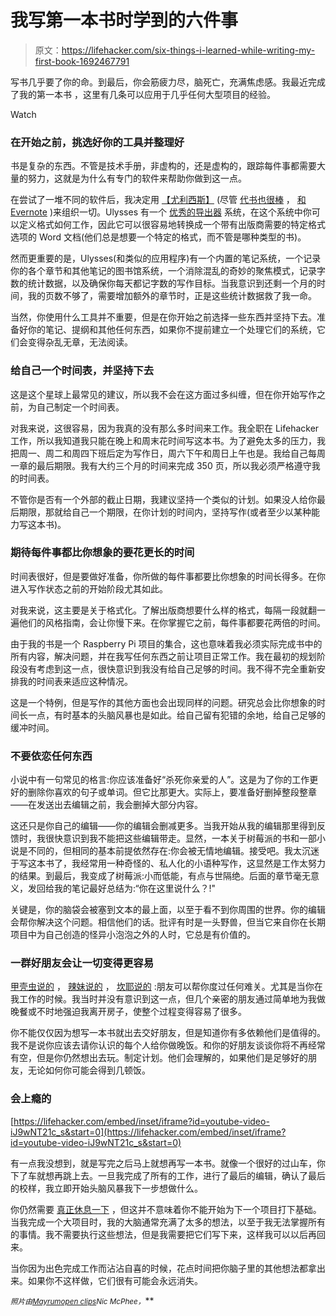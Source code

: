 # 我写第一本书时学到的六件事

> 原文：<https://lifehacker.com/six-things-i-learned-while-writing-my-first-book-1692467791>

写书几乎要了你的命。到最后，你会筋疲力尽，脑死亡，充满焦虑感。我最近完成了我的第一本书 ，这里有几条可以应用于几乎任何大型项目的经验。

Watch

### 在开始之前，挑选好你的工具并整理好

书是复杂的东西。不管是技术手册，非虚构的，还是虚构的，跟踪每件事都需要大量的努力，这就是为什么有专门的软件来帮助你做到这一点。

在尝试了一堆不同的软件后，我决定用 [【尤利西斯】](http://www.ulyssesapp.com/) (尽管 [代书也很棒](https://lifehacker.com/how-scrivener-helped-me-organize-all-my-writing-1599446028) ， [和 Evernote](http://lifehacker.com/how-to-use-evernote-for-writing-fiction-1523798600) )来组织一切。Ulysses 有一个 [优秀的导出器](http://www.the-soulmen.com/pub/ulysses/help/chapters/EXPORT/index.html) 系统，在这个系统中你可以定义格式如何工作，因此它可以很容易地转换成一个带有出版商需要的特定格式选项的 Word 文档(他们总是想要一个特定的格式，而不管是哪种类型的书)。

然而更重要的是，Ulysses(和类似的应用程序)有一个内置的笔记系统，一个记录你的各个章节和其他笔记的图书馆系统，一个消除混乱的奇妙的聚焦模式，记录字数的统计数据，以及确保你每天都记字数的写作目标。当我意识到还剩一个月的时间，我的页数不够了，需要增加额外的章节时，正是这些统计数据救了我一命。

当然，你使用什么工具并不重要，但是在你开始之前选择一些东西并坚持下去。准备好你的笔记、提纲和其他任何东西，如果你不提前建立一个处理它们的系统，它们会变得杂乱无章，无法阅读。

### 给自己一个时间表，并坚持下去

这是这个星球上最常见的建议，所以我不会在这方面过多纠缠，但在你开始写作之前，为自己制定一个时间表。

对我来说，这很容易，因为我真的没有那么多时间来工作。我全职在 Lifehacker 工作，所以我知道我只能在晚上和周末花时间写这本书。为了避免太多的压力，我把周一、周二和周四下班后定为写作日，周六下午和周日上午也是。我给自己每周一章的最后期限。我有大约三个月的时间来完成 350 页，所以我必须严格遵守我的时间表。

不管你是否有一个外部的截止日期，我建议坚持一个类似的计划。如果没人给你最后期限，那就给自己一个期限，在你计划的时间内，坚持写作(或者至少以某种能力写这本书)。

### 期待每件事都比你想象的要花更长的时间

时间表很好，但是要做好准备，你所做的每件事都要比你想象的时间长得多。在你进入写作状态之前的开始阶段尤其如此。

对我来说，这主要是关于格式化。了解出版商想要什么样的格式，每隔一段就翻一遍他们的风格指南，会让你慢下来。在你掌握它之前，每件事都要花两倍的时间。

由于我的书是一个 Raspberry Pi 项目的集合，这也意味着我必须实际完成书中的所有内容，解决问题，并在我写任何东西之前让项目正常工作。我在最初的规划阶段没有考虑到这一点，很快意识到我没有给自己足够的时间。我不得不完全重新安排我的时间表来适应这种情况。

这是一个特例，但是写作的其他方面也会出现同样的问题。研究总会比你想象的时间长一点，有时基本的头脑风暴也是如此。给自己留有犯错的余地，给自己足够的缓冲时间。

### 不要依恋任何东西

小说中有一句常见的格言:你应该准备好“杀死你亲爱的人”。这是为了你的工作更好的删除你喜欢的句子或单词。但它比那更大。实际上，要准备好删掉整段整章——在发送出去编辑之前，我会删掉大部分内容。

这还只是你自己的编辑——你的编辑会删减更多。当我开始从我的编辑那里得到反馈时，我很快意识到我不能把这些编辑带走。显然，一本关于树莓派的书和一部小说是不同的，但相同的基本前提依然存在:你会被无情地编辑。接受吧。我太沉迷于写这本书了，我经常用一种奇怪的、私人化的小语种写作，这显然是工作太努力的结果。到最后，我变成了树莓派:小而低能，有点与世隔绝。后面的章节毫无意义，发回给我的笔记最好总结为:“你在这里说什么？!"

关键是，你的脑袋会被塞到文本的最上面，以至于看不到你周围的世界。你的编辑会帮你解决这个问题。相信他们的话。批评有时是一头野兽，但当它来自你在长期项目中为自己创造的怪异小泡泡之外的人时，它总是有价值的。

### 一群好朋友会让一切变得更容易

[甲壳虫说的](https://www.youtube.com/watch?v=SkyqRP8S93Y) ， [辣妹说的](https://www.youtube.com/watch?v=gJLIiF15wjQ) ， [坎耶说的](https://www.youtube.com/watch?v=FOrLNHbEzMg) :朋友可以帮你度过任何难关。尤其是当你在我工作的时候。我当时并没有意识到这一点，但几个亲密的朋友通过简单地为我做晚餐或不时地强迫我离开房子，使整个过程变得容易了很多。

你不能仅仅因为想写一本书就出去交好朋友，但是知道你有多依赖他们是值得的。我不是说你应该去请你认识的每个人给你做晚饭。和你的好朋友谈谈你将不再经常有空，但是你仍然想出去玩。制定计划。他们会理解的，如果他们是足够好的朋友，无论如何你可能会得到几顿饭。

### 会上瘾的

 [https://lifehacker.com/embed/inset/iframe?id=youtube-video-iJ9wNT21c_s&start=0](https://lifehacker.com/embed/inset/iframe?id=youtube-video-iJ9wNT21c_s&start=0) 

有一点我没想到，就是写完之后马上就想再写一本书。就像一个很好的过山车，你下了车就想再跳上去。一旦我完成了所有的工作，进行了最后的编辑，确认了最后的校样，我立即开始头脑风暴我下一步想做什么。

你仍然需要 [真正休息一下](https://lifehacker.com/burnout-is-real-how-to-identify-and-address-your-burno-5884439) ，但这并不意味着你不能开始为下一个项目打下基础。当我完成一个大项目时，我的大脑通常充满了太多的想法，以至于我无法掌握所有的事情。我不需要执行这些想法，但是我需要把它们写下来，这样我可以以后再回来。

当你因为出色完成工作而沾沾自喜的时候，花点时间把你脑子里的其他想法都拿出来。如果你不这样做，它们很有可能会永远消失。

<small>*照片由*</small>[<small>*Mayrum*</small>](http://www.shutterstock.com/pic-249220642/stock-vector-writer-vector-illustration.html?src=juM71frReNewc3VRoXQK5w-2-36)<small></small>*[<small>*open clips*</small>](http://pixabay.com/en/laptop-notebook-computer-149342/)<small></small>*<small>*Nic McPhee*</small><small>*，*</small>**